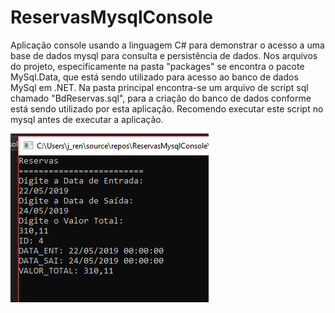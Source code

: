 # ReservasMysqlConsole

Aplicação console usando a linguagem C# para demonstrar o acesso a uma base de dados mysql para consulta e persistência de dados. Nos arquivos do projeto, especificamente na pasta "packages" se encontra o pacote MySql.Data, que está sendo utilizado para acesso ao banco de dados MySql em .NET. Na pasta principal encontra-se um arquivo de script sql chamado "BdReservas.sql", para a criação do banco de dados conforme está sendo utilizado por esta aplicação. Recomendo executar este script no mysql antes de executar a aplicação.


![Captura do exemplo](img/ReservasMysqlConsole.PNG)
